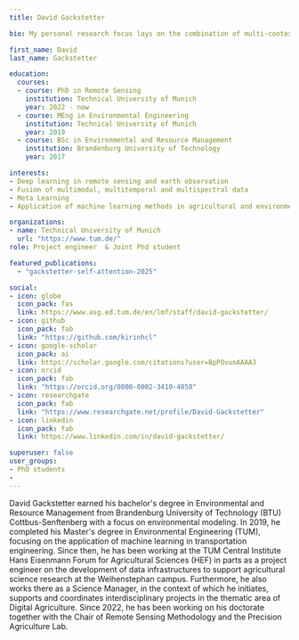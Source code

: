 ```yaml
---
title: David Gackstetter

bio: My personal research focus lays on the combination of multi-contextual data fusion (in particular remote sensing data) and deep learning methods within the context of agricultural and environmental sciences. 

first_name: David
last_name: Gackstetter

education:
  courses:
  - course: PhD in Remote Sensing 
    institution: Technical University of Munich
    year: 2022 - now
  - course: MEng in Environmental Engineering
    institution: Technical University of Munich
    year: 2019
  - course: BSc in Environmental and Resource Management
    institution: Brandenburg University of Technology
    year: 2017

interests:
- Deep learning in remote sensing and earth observation
- Fusion of multimodal, multitemporal and multispectral data
- Meta Learning
- Application of machine learning methods in agricultural and environmental sciences

organizations:
- name: Technical University of Munich
  url: "https://www.tum.de/"
role: Project engineer  & Joint Phd student

featured_publications:
  - "gackstetter-self-attention-2025"

social:
- icon: globe
  icon_pack: fas
  link: https://www.asg.ed.tum.de/en/lmf/staff/david-gackstetter/ 
- icon: github
  icon_pack: fab
  link: "https://github.com/kirinhcl"
- icon: google-scholar
  icon_pack: ai
  link: https://scholar.google.com/citations?user=BpPOvuoAAAAJ
- icon: orcid
  icon_pack: fab
  link: "https://orcid.org/0000-0002-3410-4858" 
- icon: researchgate
  icon_pack: fab
  link: "https://www.researchgate.net/profile/David-Gackstetter"
- icon: linkedin
  icon_pack: fab
  link: https://www.linkedin.com/in/david-gackstetter/

superuser: false
user_groups:
- PhD students
- 
---
```

David Gackstetter earned his bachelor's degree in Environmental and Resource Management from Brandenburg University of Technology (BTU) Cottbus-Senftenberg with a focus on environmental modeling. In 2019, he completed his Master's degree in Environmental Engineering (TUM), focusing on the application of machine learning in transportation engineering. Since then, he has been working at the TUM Central Institute Hans Eisenmann Forum for Agricultural Sciences (HEF) in parts as a project engineer on the development of data infrastructures to support agricultural science research at the Weihenstephan campus. Furthermore, he also works there as a Science Manager, in the context of which he initiates, supports and coordinates interdisciplinary projects in the thematic area of Digital Agriculture. Since 2022, he has been working on his doctorate together with the Chair of Remote Sensing Methodology and the Precision Agriculture Lab.
